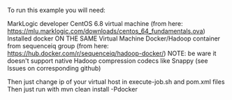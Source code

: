 To run this example you will need:

MarkLogic developer CentOS 6.8 virtual machine (from here: https://mlu.marklogic.com/downloads/centos_64_fundamentals.ova)
Installed docker ON THE SAME Virtual Machine
Docker/Hadoop container from sequenceiq group (from here:  https://hub.docker.com/r/sequenceiq/hadoop-docker/)
NOTE: be ware it doesn't support native Hadoop compression codecs like Snappy (see Issues on corresponding github)

Then just change ip of your virtual host in execute-job.sh and pom.xml files
Then just run with
mvn clean install -Pdocker